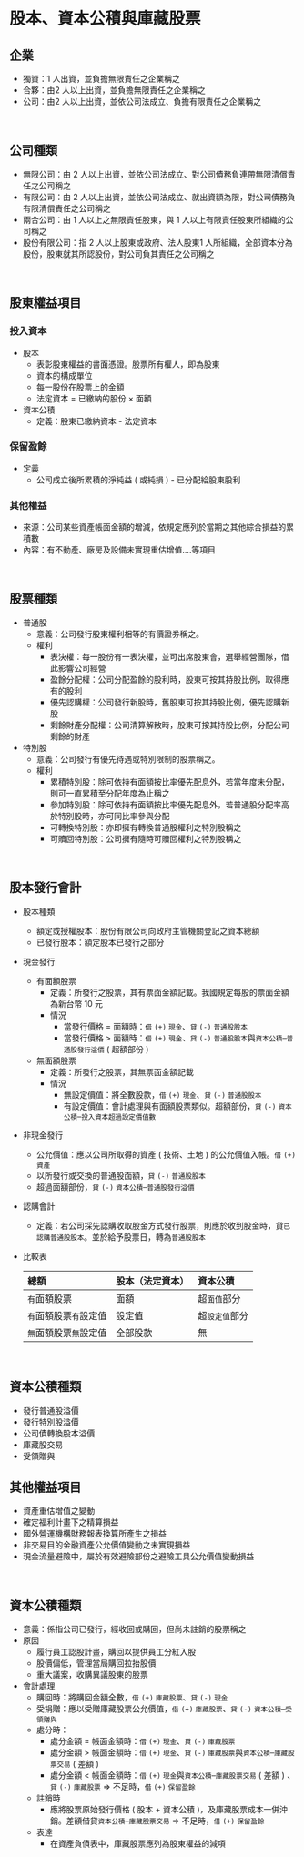 # 股本、資本公積與庫藏股票

## 企業
* 獨資：1 人出資，並負擔無限責任之企業稱之
* 合夥：由2 人以上出資，並負擔無限責任之企業稱之
* 公司：由2 人以上出資，並依公司法成立、負擔有限責任之企業稱之

<br>

## 公司種類
* 無限公司：由 2 人以上出資，並依公司法成立、對公司債務負連帶無限清償責任之公司稱之
* 有限公司：由 2 人以上出資，並依公司法成立、就出資額為限，對公司債務負有限清償責任之公司稱之
* 兩合公司：由 1 人以上之無限責任股東，與 1 人以上有限責任股東所組織的公司稱之
* 股份有限公司：指 2 人以上股東或政府、法人股東1 人所組織，全部資本分為股份，股東就其所認股份，對公司負其責任之公司稱之

<br>

## 股東權益項目

### 投入資本
* 股本
  * 表彰股東權益的書面憑證。股票所有權人，即為股東
  * 資本的構成單位
  * 每一股份在股票上的金額
  * 法定資本 = 已繳納的股份 × 面額
* 資本公積
  * 定義：股東已繳納資本 - 法定資本

### 保留盈餘
* 定義
  * 公司成立後所累積的淨純益 ( 或純損 )  - 已分配給股東股利

### 其他權益
* 來源：公司某些資產帳面金額的增減，依規定應列於當期之其他綜合損益的累積數
* 內容：有不動產、廠房及設備未實現重估增值....等項目

<br>

## 股票種類
* 普通股
  * 意義：公司發行股東權利相等的有價證券稱之。
  * 權利
    * 表決權：每一股份有一表決權，並可出席股東會，選舉經營團隊，借此影響公司經營
    * 盈餘分配權：公司分配盈餘的股利時，股東可按其持股比例，取得應有的股利
    * 優先認購權：公司發行新股時，舊股東可按其持股比例，優先認購新股
    * 剩餘財產分配權：公司清算解散時，股東可按其持股比例，分配公司剩餘的財產
* 特別股
  * 意義：公司發行有優先待遇或特別限制的股票稱之。
  * 權利
    * 累積特別股：除可依持有面額按比率優先配息外，若當年度未分配，則可一直累積至分配年度為止稱之
    * 參加特別股：除可依持有面額按比率優先配息外，若普通股分配率高於特別股時，亦可同比率參與分配
    * 可轉換特別股：亦即擁有轉換普通股權利之特別股稱之
    * 可贖回特別股：公司擁有隨時可贖回權利之特別股稱之

<br>

## 股本發行會計
* 股本種類
  * 額定或授權股本：股份有限公司向政府主管機關登記之資本總額
  * 已發行股本：額定股本已發行之部分
* 現金發行
  * 有面額股票
    * 定義：所發行之股票，其有票面金額記載。我國規定每股的票面金額為新台幣 10 元
    * 情況
      * 當發行價格 = 面額時：`借` `(+)` `現金`、`貸` `(-)` `普通股股本`
      * 當發行價格 > 面額時：`借` `(+)` `現金`、`貸` `(-)` `普通股股本`與`資本公積─普通股發行溢價` ( 超額部份 )
  * 無面額股票
    * 定義：所發行之股票，其無票面金額記載
    * 情況
      * 無設定價值：將全數股款，`借` `(+)` `現金`、`貸` `(-)` `普通股股本`
      * 有設定價值：會計處理與有面額股票類似。超額部份，`貸` `(-)` `資本公積─投入資本超過設定價值數`
* 非現金發行
  * 公允價值：應以公司所取得的資產 ( 技術、土地 ) 的公允價值入帳。`借` `(+)` `資產`
  * 以所發行或交換的普通股面額，`貸` `(-)` `普通股股本`
  * 超過面額部份，`貸` `(-)` `資本公積─普通股發行溢價`
* 認購會計
  * 定義：若公司採先認購收取股金方式發行股票，則應於收到股金時，貸`已認購普通股股本`。並於給予股票日，轉為`普通股股本`

* 比較表

    |總額|股本（法定資本）|資本公積|
    |:---|:---|:---|
    |`有`面額股票|面額|超`面值`部分|
    |`有`面額股票`有`設定值|設定值|超`設定值`部分|
    |`無`面額股票`無`設定值|全部股款|無|


<br>

## 資本公積種類
* 發行普通股溢價
* 發行特別股溢價
* 公司債轉換股本溢價
* 庫藏股交易
* 受領贈與
## 其他權益項目
* 資產重估增值之變動
* 確定福利計畫下之精算損益
* 國外營運機構財務報表換算所產生之損益
* 非交易目的金融資產公允價值變動之未實現損益
* 現金流量避險中，屬於有效避險部份之避險工具公允價值變動損益

<br>

## 資本公積種類
* 意義：係指公司已發行，經收回或購回，但尚未註銷的股票稱之
* 原因
  * 履行員工認股計畫，購回以提供員工分紅入股
  * 股價偏低，管理當局購回拉抬股價
  * 重大議案，收購異議股東的股票
* 會計處理
  * 購回時：將購回金額全數，`借` `(+)` `庫藏股票`、`貸` `(-)` `現金`
  * 受捐贈：應以受贈庫藏股票公允價值，`借` `(+)` `庫藏股票`、`貸` `(-)` `資本公積─受領贈與`
  * 處分時：
    * 處分金額 = 帳面金額時：`借` `(+)` `現金`、`貸` `(-)` `庫藏股票`
    * 處分金額 > 帳面金額時：`借` `(+)` `現金`、`貸` `(-)` `庫藏股票`與`資本公積─庫藏股票交易` ( 差額 )
    * 處分金額 < 帳面金額時：`借` `(+)` `現金`與`資本公積─庫藏股票交易` ( 差額 ) 、`貸` `(-)` `庫藏股票` => 不足時，`借` `(+)` `保留盈餘`
  * 註銷時
    * 應將股票原始發行價格 ( 股本 + 資本公積 )，及庫藏股票成本一併沖銷。差額借貸`資本公積─庫藏股票交易` => 不足時，`借` `(+)` `保留盈餘`
  * 表達
    * 在資產負債表中，庫藏股票應列為股東權益的減項